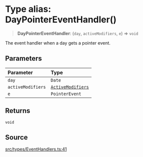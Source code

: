 # Type alias: DayPointerEventHandler()

> **DayPointerEventHandler**: (`day`, `activeModifiers`, `e`) => `void`

The event handler when a day gets a pointer event.

## Parameters

| Parameter | Type |
| :------ | :------ |
| `day` | `Date` |
| `activeModifiers` | [`ActiveModifiers`](ActiveModifiers.md) |
| `e` | `PointerEvent` |

## Returns

`void`

## Source

[src/types/EventHandlers.ts:41](https://github.com/gpbl/react-day-picker/blob/9ad13dc72fff814dcf720a62f6e3b5ea38e8af6d/src/types/EventHandlers.ts#L41)
